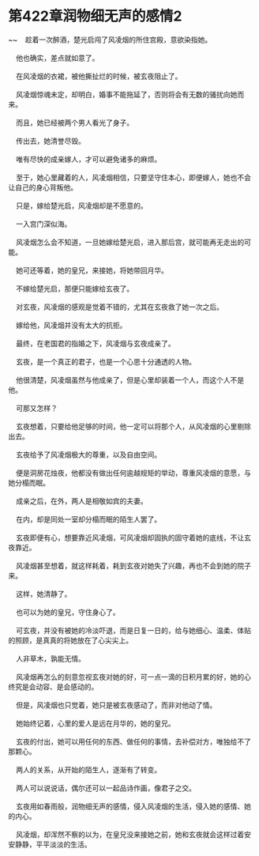 # 第422章润物细无声的感情2
~~&nbsp;&nbsp;&nbsp;&nbsp;趁着一次醉酒，楚光启闯了风凌烟的所住宫殿，意欲染指她。<br><br>&nbsp;&nbsp;&nbsp;&nbsp;他也确实，差点就如意了。<br><br>&nbsp;&nbsp;&nbsp;&nbsp;在风凌烟的衣裙，被他撕扯烂的时候，被玄夜阻止了。<br><br>&nbsp;&nbsp;&nbsp;&nbsp;风凌烟惊魂未定，却明白，婚事不能拖延了，否则将会有无数的骚扰向她而来。<br><br>&nbsp;&nbsp;&nbsp;&nbsp;而且，她已经被两个男人看光了身子。<br><br>&nbsp;&nbsp;&nbsp;&nbsp;传出去，她清誉尽毁。<br><br>&nbsp;&nbsp;&nbsp;&nbsp;唯有尽快的成亲嫁人，才可以避免诸多的麻烦。<br><br>&nbsp;&nbsp;&nbsp;&nbsp;至于，她心里藏着的人，风凌烟相信，只要坚守住本心，即便嫁人，她也不会让自己的身心背叛他。<br><br>&nbsp;&nbsp;&nbsp;&nbsp;只是，嫁给楚光启，风凌烟却是不愿意的。<br><br>&nbsp;&nbsp;&nbsp;&nbsp;一入宫门深似海。<br><br>&nbsp;&nbsp;&nbsp;&nbsp;风凌烟怎么会不知道，一旦她嫁给楚光启，进入那后宫，就可能再无走出的可能。<br><br>&nbsp;&nbsp;&nbsp;&nbsp;她可还等着，她的皇兄，来接她，将她带回月华。<br><br>&nbsp;&nbsp;&nbsp;&nbsp;不嫁给楚光启，那便只能嫁给玄夜了。<br><br>&nbsp;&nbsp;&nbsp;&nbsp;对玄夜，风凌烟的感观是觉着不错的，尤其在玄夜救了她一次之后。<br><br>&nbsp;&nbsp;&nbsp;&nbsp;嫁给他，风凌烟并没有太大的抗拒。<br><br>&nbsp;&nbsp;&nbsp;&nbsp;最终，在老国君的指婚之下，风凌烟与玄夜成亲了。<br><br>&nbsp;&nbsp;&nbsp;&nbsp;玄夜，是一个真正的君子，也是一个心思十分通透的人物。<br><br>&nbsp;&nbsp;&nbsp;&nbsp;他很清楚，风凌烟虽然与他成亲了，但是心里却装着一个人，而这个人不是他。<br><br>&nbsp;&nbsp;&nbsp;&nbsp;可那又怎样？<br><br>&nbsp;&nbsp;&nbsp;&nbsp;玄夜想着，只要给他足够的时间，他一定可以将那个人，从风凌烟的心里剔除出去。<br><br>&nbsp;&nbsp;&nbsp;&nbsp;玄夜给予了风凌烟极大的尊重，以及自由空间。<br><br>&nbsp;&nbsp;&nbsp;&nbsp;便是洞房花烛夜，他都没有做出任何逾越规矩的举动，尊重风凌烟的意愿，与她分榻而眠。<br><br>&nbsp;&nbsp;&nbsp;&nbsp;成亲之后，在外，两人是相敬如宾的夫妻。<br><br>&nbsp;&nbsp;&nbsp;&nbsp;在内，却是同处一室却分榻而眠的陌生人罢了。<br><br>&nbsp;&nbsp;&nbsp;&nbsp;玄夜即便有心，想要靠近风凌烟，可风凌烟却固执的固守着她的底线，不让玄夜靠近。<br><br>&nbsp;&nbsp;&nbsp;&nbsp;风凌烟甚至想着，就这样耗着，耗到玄夜对她失了兴趣，再也不会到她的院子来。<br><br>&nbsp;&nbsp;&nbsp;&nbsp;这样，她清静了。<br><br>&nbsp;&nbsp;&nbsp;&nbsp;也可以为她的皇兄，守住身心了。<br><br>&nbsp;&nbsp;&nbsp;&nbsp;可玄夜，并没有被她的冷淡吓退，而是日复一日的，给与她细心、温柔、体贴的照顾，是真真的将她放在了心尖尖上。<br><br>&nbsp;&nbsp;&nbsp;&nbsp;人非草木，孰能无情。<br><br>&nbsp;&nbsp;&nbsp;&nbsp;风凌烟再怎么的刻意忽视玄夜对她的好，可一点一滴的日积月累的好，她的心终究是会动容、是会感动的。<br><br>&nbsp;&nbsp;&nbsp;&nbsp;但是，风凌烟也只觉着，她只是被玄夜感动了，而非对他动了情。<br><br>&nbsp;&nbsp;&nbsp;&nbsp;她始终记着，心里的爱人是远在月华的，她的皇兄。<br><br>&nbsp;&nbsp;&nbsp;&nbsp;玄夜的付出，她可以用任何的东西、做任何的事情，去补偿对方，唯独给不了那颗心。<br><br>&nbsp;&nbsp;&nbsp;&nbsp;两人的关系，从开始的陌生人，逐渐有了转变。<br><br>&nbsp;&nbsp;&nbsp;&nbsp;两人可以说说话，偶尔还可以一起品诗作画，像君子之交。<br><br>&nbsp;&nbsp;&nbsp;&nbsp;玄夜用如春雨般，润物细无声的感情，侵入风凌烟的生活，侵入她的感情、她的内心。<br><br>&nbsp;&nbsp;&nbsp;&nbsp;风凌烟，却浑然不察的以为，在皇兄没来接她之前，她和玄夜就会这样过着安安静静，平平淡淡的生活。<br><br>
                    

<script>_fwqdsqadxfw()</script>
<div><script>_dfwf1dw();</script></div>
<div><script>_dfwf1agdw();</script></div>
                